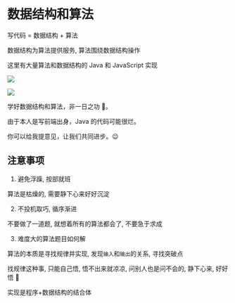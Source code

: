 # 数据结构和算法

写代码 = 数据结构 + 算法

数据结构为算法提供服务, 算法围绕数据结构操作

这里有大量算法和数据结构的 Java 和 JavaScript 实现

![](~@/algorithm/1607006633246.png)

<img src="~@/algorithm/1607006633246.png">

<!-- <img src="~$algorithm/1607006633246.png"> -->

学好数据结构和算法，非一日之功 💪。

由于本人是写前端出身，Java 的代码可能很烂。

你可以给我提意见，让我们共同进步。😉

## 注意事项

1. 避免浮躁, 按部就班

算法是枯燥的, 需要静下心来好好沉淀

2. 不投机取巧, 循序渐进

不要做了一道题, 就想着所有的算法都会了, 不要急于求成

3. 难度大的算法题目如何解

算法的本质是寻找规律并实现, 发现`输入`和`输出`的关系, 寻找突破点

找规律这种事, 只能自己悟, 悟不出来就凉凉, 问别人也是问不会的, 静下心来, 好好悟 🤔

实现是程序+数据结构的结合体

<!-- ## 学习算法的正确姿势 -->
